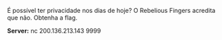 É possível ter privacidade nos dias de hoje? O Rebelious Fingers acredita que não. Obtenha a flag. 

**Server:** nc 200.136.213.143 9999
